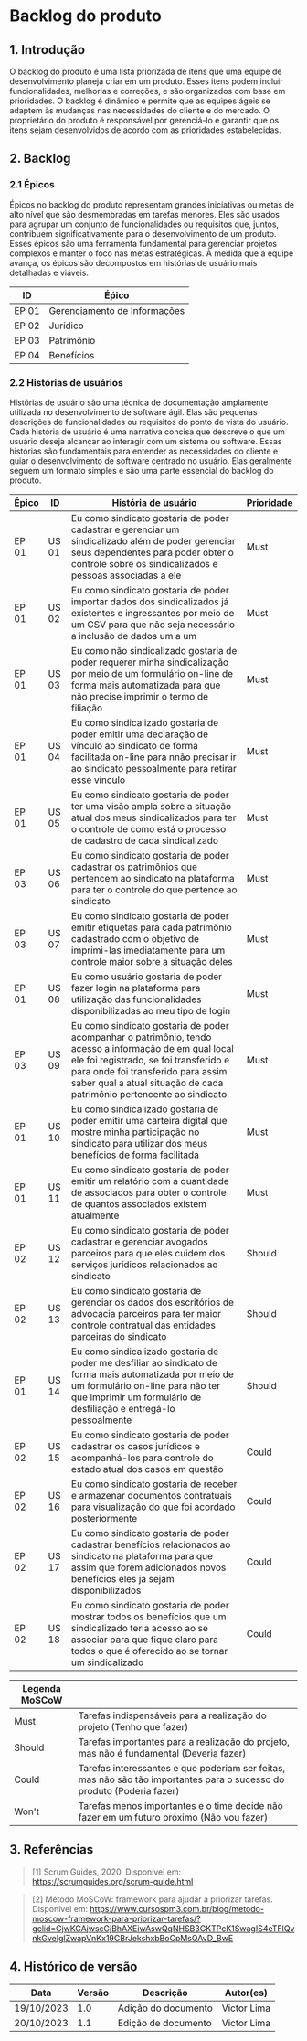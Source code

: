 # Backlog do produto


## 1. Introdução

O backlog do produto é uma lista priorizada de itens que uma equipe de desenvolvimento planeja criar em um produto. Esses itens podem incluir funcionalidades, melhorias e correções, e são organizados com base em prioridades. O backlog é dinâmico e permite que as equipes ágeis se adaptem às mudanças nas necessidades do cliente e do mercado. O proprietário do produto é responsável por gerenciá-lo e garantir que os itens sejam desenvolvidos de acordo com as prioridades estabelecidas.


## 2. Backlog

### 2.1 Épicos

Épicos no backlog do produto representam grandes iniciativas ou metas de alto nível que são desmembradas em tarefas menores. Eles são usados para agrupar um conjunto de funcionalidades ou requisitos que, juntos, contribuem significativamente para o desenvolvimento de um produto. Esses épicos são uma ferramenta fundamental para gerenciar projetos complexos e manter o foco nas metas estratégicas. À medida que a equipe avança, os épicos são decompostos em histórias de usuário mais detalhadas e viáveis.

|**ID**|**Éṕico**|
|--------|-------------|
| EP 01 | Gerenciamento de Informações |
| EP 02 | Jurídico |
| EP 03 | Patrimônio |
| EP 04 | Benefícios |

### 2.2 Histórias de usuários

Histórias de usuário são uma técnica de documentação amplamente utilizada no desenvolvimento de software ágil. Elas são pequenas descrições de funcionalidades ou requisitos do ponto de vista do usuário. Cada história de usuário é uma narrativa concisa que descreve o que um usuário deseja alcançar ao interagir com um sistema ou software. Essas histórias são fundamentais para entender as necessidades do cliente e guiar o desenvolvimento de software centrado no usuário. Elas geralmente seguem um formato simples e são uma parte essencial do backlog do produto.

|**Épico**|**ID**|**História de usuário**|**Prioridade**|
|--------|-------------|--------|-------------|
| EP 01 | US 01 | Eu como sindicato gostaria de poder cadastrar e gerenciar um sindicalizado além de poder gerenciar seus dependentes para poder obter o controle sobre os sindicalizados e pessoas associadas a ele | Must |
| EP 01 | US 02 | Eu como sindicato gostaria de poder importar dados dos sindicalizados já existentes e ingressantes por meio de um CSV para que não seja necessário a inclusão de dados um a um | Must |
| EP 01 | US 03 | Eu como não sindicalizado gostaria de poder requerer minha sindicalização por meio de um formulário on-line de forma mais automatizada para que não precise imprimir o termo de filiação| Must |
| EP 01 | US 04 | Eu como sindicalizado gostaria de poder emitir uma declaração de vínculo ao sindicato de forma facilitada on-line para nnão precisar ir ao sindicato pessoalmente para retirar esse vínculo| Must |
| EP 01 | US 05 | Eu como sindicato gostaria de poder ter uma visão ampla sobre a situação atual dos meus sindicalizados para ter o controle de como está o processo de cadastro de cada sindicalizado  | Must |
| EP 03 | US 06 | Eu como sindicato gostaria de poder cadastrar os patrimônios que pertencem ao sindicato na plataforma para ter o controle do que pertence ao sindicato| Must |
| EP 03 | US 07| Eu como sindicato gostaria de poder emitir etiquetas para cada patrimônio cadastrado com o objetivo de imprimi-las imediatamente para um controle maior sobre a situação deles| Must |
| EP 01 | US 08| Eu como usuário gostaria de poder fazer login na plataforma para utilização das funcionalidades disponibilizadas ao meu tipo de login | Must |
| EP 03 | US 09 | Eu como sindicato gostaria de poder acompanhar o patrimônio, tendo acesso a informação de em qual local ele foi registrado, se foi transferido e para onde foi transferido para assim saber qual a atual situação de cada patrimônio pertencente ao sindicato | Must |
| EP 01 | US 10 | Eu como sindicalizado gostaria de poder emitir uma carteira digital que mostre minha participação no sindicato para utilizar dos meus benefícios de forma facilitada | Must |
| EP 01 | US 11 | Eu como sindicato gostaria de poder emitir um relatório com a quantidade de associados para obter o controle de quantos associados existem atualmente | Must |
| EP 02 | US 12 | Eu como sindicato gostaria de poder cadastrar e gerenciar avogados parceiros para que eles cuidem dos serviços jurídicos relacionados ao sindicato| Should |
| EP 02 | US 13 | Eu como sindicato gostaria de gerenciar os dados dos escritórios de advocacia parceiros para ter maior controle contratual das entidades parceiras do sindicato| Should |
| EP 01 | US 14 | Eu como sindicalizado gostaria de poder me desfiliar ao sindicato de forma mais automatizada por meio de um formulário on-line para não ter que imprimir um formulário de desfiliação e entregá-lo pessoalmente | Should |
| EP 02 | US 15 | Eu como sindicato gostaria de poder cadastrar os casos jurídicos e acompanhá-los para controle do estado atual dos casos em questão | Could |
| EP 02 | US 16 | Eu como sindicato gostaria de receber e armazenar documentos contratuais para visualização do que foi acordado posteriormente | Could |
| EP 02 | US 17 | Eu como sindicato gostaria de poder cadastrar benefícios relacionados ao sindicato na plataforma para que assim que forem adicionados novos benefícios eles ja sejam disponibilizados| Could |
| EP 02 | US 18 | Eu como sindicato gostaria de poder mostrar todos os benefícios que um sindicalizado teria acesso ao se associar para que fique claro para todos o que é oferecido ao se tornar um sindicalizado| Could |


| **Legenda MoSCoW** ||
|------|---------|
| Must | Tarefas indispensáveis para a realização do projeto (Tenho que fazer) |
| Should | Tarefas importantes para a realização do projeto, mas não é fundamental (Deveria fazer) |
| Could| Tarefas interessantes e que poderiam ser feitas, mas não são tão importantes para o sucesso do produto (Poderia fazer) |
| Won't | Tarefas menos importantes e o time decide não fazer em um futuro próximo (Não vou fazer) |

## 3. Referências

> [1] Scrum Guides, 2020. Disponível em: https://scrumguides.org/scrum-guide.html

> [2] Método MoSCoW: framework para ajudar a priorizar tarefas. Disponível em: https://www.cursospm3.com.br/blog/metodo-moscow-framework-para-priorizar-tarefas/?gclid=CjwKCAjwscGjBhAXEiwAswQqNHSB3GKTPcK1SwagIS4eTFlQvnkGveIglZwapVnKx19CBrJekshxbBoCpMsQAvD_BwE

## 4. Histórico de versão
 
|**Data**|**Versão**|**Descrição**|**Autor(es)**|
|--------|------|-------------|--------------|
|19/10/2023|1.0| Adição do documento | Victor Lima |
|20/10/2023|1.1| Edição de documento | Victor Lima |
